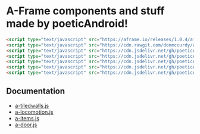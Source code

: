 # A-Frame components and stuff made by poeticAndroid!

```html
<script type="text/javascript" src="https://aframe.io/releases/1.0.4/aframe.min.js"></script>
<script type="text/javascript" src="https://cdn.rawgit.com/donmccurdy/aframe-physics-system/v4.0.1/dist/aframe-physics-system.min.js"></script>
<script type="text/javascript" src="https://cdn.jsdelivr.net/gh/poeticAndroid/poetic-aframe@v0.5/components/utils.js"></script>
<script type="text/javascript" src="https://cdn.jsdelivr.net/gh/poeticAndroid/poetic-aframe@v0.5/components/a-tiledwalls.js"></script>
<script type="text/javascript" src="https://cdn.jsdelivr.net/gh/poeticAndroid/poetic-aframe@v0.5/components/a-locomotion.js"></script>
<script type="text/javascript" src="https://cdn.jsdelivr.net/gh/poeticAndroid/poetic-aframe@v0.5/components/a-items.js"></script>
<script type="text/javascript" src="https://cdn.jsdelivr.net/gh/poeticAndroid/poetic-aframe@v0.5/components/a-door.js"></script>
```

## Documentation

- [a-tiledwalls.js](https://github.com/poeticAndroid/poetic-aframe/blob/master/components/a-tiledwalls.md)
- [a-locomotion.js](https://github.com/poeticAndroid/poetic-aframe/blob/master/components/a-locomotion.md)
- [a-items.js](https://github.com/poeticAndroid/poetic-aframe/blob/master/components/a-items.md)
- [a-door.js](https://github.com/poeticAndroid/poetic-aframe/blob/master/components/a-door.md)
